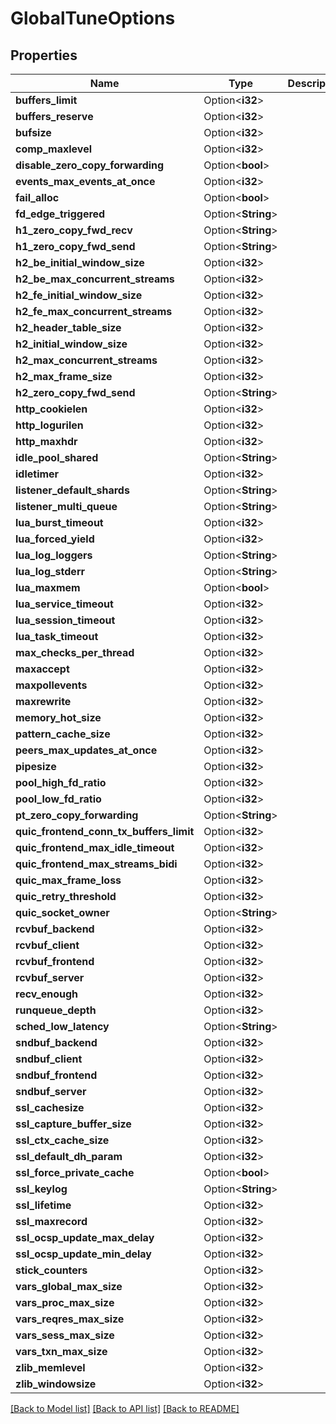 # GlobalTuneOptions

## Properties

Name | Type | Description | Notes
------------ | ------------- | ------------- | -------------
**buffers_limit** | Option<**i32**> |  | [optional]
**buffers_reserve** | Option<**i32**> |  | [optional]
**bufsize** | Option<**i32**> |  | [optional]
**comp_maxlevel** | Option<**i32**> |  | [optional]
**disable_zero_copy_forwarding** | Option<**bool**> |  | [optional]
**events_max_events_at_once** | Option<**i32**> |  | [optional]
**fail_alloc** | Option<**bool**> |  | [optional]
**fd_edge_triggered** | Option<**String**> |  | [optional]
**h1_zero_copy_fwd_recv** | Option<**String**> |  | [optional]
**h1_zero_copy_fwd_send** | Option<**String**> |  | [optional]
**h2_be_initial_window_size** | Option<**i32**> |  | [optional]
**h2_be_max_concurrent_streams** | Option<**i32**> |  | [optional]
**h2_fe_initial_window_size** | Option<**i32**> |  | [optional]
**h2_fe_max_concurrent_streams** | Option<**i32**> |  | [optional]
**h2_header_table_size** | Option<**i32**> |  | [optional]
**h2_initial_window_size** | Option<**i32**> |  | [optional]
**h2_max_concurrent_streams** | Option<**i32**> |  | [optional]
**h2_max_frame_size** | Option<**i32**> |  | [optional]
**h2_zero_copy_fwd_send** | Option<**String**> |  | [optional]
**http_cookielen** | Option<**i32**> |  | [optional]
**http_logurilen** | Option<**i32**> |  | [optional]
**http_maxhdr** | Option<**i32**> |  | [optional]
**idle_pool_shared** | Option<**String**> |  | [optional]
**idletimer** | Option<**i32**> |  | [optional]
**listener_default_shards** | Option<**String**> |  | [optional]
**listener_multi_queue** | Option<**String**> |  | [optional]
**lua_burst_timeout** | Option<**i32**> |  | [optional]
**lua_forced_yield** | Option<**i32**> |  | [optional]
**lua_log_loggers** | Option<**String**> |  | [optional]
**lua_log_stderr** | Option<**String**> |  | [optional]
**lua_maxmem** | Option<**bool**> |  | [optional]
**lua_service_timeout** | Option<**i32**> |  | [optional]
**lua_session_timeout** | Option<**i32**> |  | [optional]
**lua_task_timeout** | Option<**i32**> |  | [optional]
**max_checks_per_thread** | Option<**i32**> |  | [optional]
**maxaccept** | Option<**i32**> |  | [optional]
**maxpollevents** | Option<**i32**> |  | [optional]
**maxrewrite** | Option<**i32**> |  | [optional]
**memory_hot_size** | Option<**i32**> |  | [optional]
**pattern_cache_size** | Option<**i32**> |  | [optional]
**peers_max_updates_at_once** | Option<**i32**> |  | [optional]
**pipesize** | Option<**i32**> |  | [optional]
**pool_high_fd_ratio** | Option<**i32**> |  | [optional]
**pool_low_fd_ratio** | Option<**i32**> |  | [optional]
**pt_zero_copy_forwarding** | Option<**String**> |  | [optional]
**quic_frontend_conn_tx_buffers_limit** | Option<**i32**> |  | [optional]
**quic_frontend_max_idle_timeout** | Option<**i32**> |  | [optional]
**quic_frontend_max_streams_bidi** | Option<**i32**> |  | [optional]
**quic_max_frame_loss** | Option<**i32**> |  | [optional]
**quic_retry_threshold** | Option<**i32**> |  | [optional]
**quic_socket_owner** | Option<**String**> |  | [optional]
**rcvbuf_backend** | Option<**i32**> |  | [optional]
**rcvbuf_client** | Option<**i32**> |  | [optional]
**rcvbuf_frontend** | Option<**i32**> |  | [optional]
**rcvbuf_server** | Option<**i32**> |  | [optional]
**recv_enough** | Option<**i32**> |  | [optional]
**runqueue_depth** | Option<**i32**> |  | [optional]
**sched_low_latency** | Option<**String**> |  | [optional]
**sndbuf_backend** | Option<**i32**> |  | [optional]
**sndbuf_client** | Option<**i32**> |  | [optional]
**sndbuf_frontend** | Option<**i32**> |  | [optional]
**sndbuf_server** | Option<**i32**> |  | [optional]
**ssl_cachesize** | Option<**i32**> |  | [optional]
**ssl_capture_buffer_size** | Option<**i32**> |  | [optional]
**ssl_ctx_cache_size** | Option<**i32**> |  | [optional]
**ssl_default_dh_param** | Option<**i32**> |  | [optional]
**ssl_force_private_cache** | Option<**bool**> |  | [optional]
**ssl_keylog** | Option<**String**> |  | [optional]
**ssl_lifetime** | Option<**i32**> |  | [optional]
**ssl_maxrecord** | Option<**i32**> |  | [optional]
**ssl_ocsp_update_max_delay** | Option<**i32**> |  | [optional]
**ssl_ocsp_update_min_delay** | Option<**i32**> |  | [optional]
**stick_counters** | Option<**i32**> |  | [optional]
**vars_global_max_size** | Option<**i32**> |  | [optional]
**vars_proc_max_size** | Option<**i32**> |  | [optional]
**vars_reqres_max_size** | Option<**i32**> |  | [optional]
**vars_sess_max_size** | Option<**i32**> |  | [optional]
**vars_txn_max_size** | Option<**i32**> |  | [optional]
**zlib_memlevel** | Option<**i32**> |  | [optional]
**zlib_windowsize** | Option<**i32**> |  | [optional]

[[Back to Model list]](../README.md#documentation-for-models) [[Back to API list]](../README.md#documentation-for-api-endpoints) [[Back to README]](../README.md)


